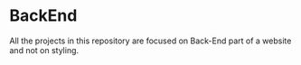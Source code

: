# BackEnd
All the projects in this repository are focused on Back-End part of a website and not on styling.
